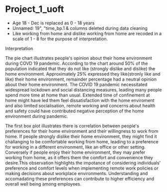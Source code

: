 # Project_1_uoft
* Age 18 - Dec is replaced as 0 - 18 years
* Unnamed: 19", "time_bp.1 & columns deleted during data cleaning
* Like working from home and dislike working from home are recoded in a scale of 1 - 8 for the purpose of interpretation.

Interpretation 

The pie chart illustrates people's opinion about their home environment during COVD 19 pandemic. According to the chart around 50% of the population indicated that they do not like (strongly dislike and dislike) the home environment. Approximately 25% expressed they like(stronly like and like) their home environment, remainder percentage had a neutral opinion about their home environment. The COVID 19 pandemic necessitated widespread lockdown and social distancing measures, leading many people spend more time at home than usual. Extended time of confinement at home might have led them feel dissatisfaction with the home enviroment and also  limited socialisation, remote working  and concerns about health and safety could have contributed negative perception of the home environment during pandemic.

The first box plot illustrates there is correlation between people's preferences for their home environment and their willingness to work from home. If people strongly dislike their home environment, they might find it challanging to be comfortable working from home, leading to a preference for working in a different environment, like an office or other setting. Conversely if people enjoy their home environment, they may prefer working from home, as it offers them the comfort and convenience they desire.This observation highlights the impotance of considering individuals' preference and comfort levels when implementing remote work policies or making decisions about workplace environments. Understanding and accomadating these preferences can contribute to higher efficiency and overall well being among employees.   
